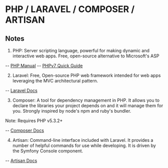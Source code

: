 # PHP / LARAVEL / COMPOSER / ARTISAN

## Notes

1) PHP: Server scripting language, powerful for making dynamic and interactive web apps. Free, open-source alternative to Microsoft's ASP

-- [PHP Manual](https://www.php.net/manual/en/)
-- [PHPv7 Quick Guide](https://www.tutorialspoint.com/php7/php7_quick_guide.htm)

2) Laravel: Free, Open-source PHP web framework intended for web apps leveraging the MVC architectural pattern.

-- [Laravel Docs](https://laravel.com/docs/5.8)

3) Composer: A tool for dependency management in PHP. It allows you to declare the libraries your project depends on and it will manage them for you. Strongly inspired by node's npm and ruby's bundler.

Note: Requires PHP v5.3.2+

-- [Composer Docs](https://getcomposer.org/doc/01-basic-usage.md)

4) Artisan: Command-line interface included with Laravel. It provides a number of helpful commands for use while developing. It is driven by the Symfony Console component.

-- [Artisan Docs](https://laravel.com/docs/5.0/artisan)
